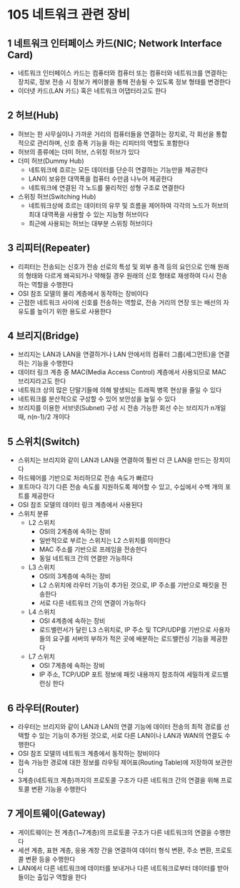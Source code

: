 # 105 네트워크 관련 장비

## 1 네트워크 인터페이스 카드(NIC; Network Interface Card)

- 네트워크 인터페이스 카드는 컴퓨터와 컴퓨터 또는 컴퓨터와 네트워크를 연결하는 장치로, 정보 전송 시 정보가 케이블을 통해 전송될 수 있도록 정보 형태를 변경한다
- 이더넷 카드(LAN 카드) 혹은 네트워크 어댑터라고도 한다



## 2 허브(Hub)

- 허브는 한 사무실이나 가까운 거리의 컴퓨터들을 연결하는 장치로, 각 회선을 통합적으로 관리하며, 신호 증폭 기능을 하는 리피터의 역할도 포함한다
- 허브의 종류에는 더미 허브, 스위칭 허브가 있다
- 더미 허브(Dummy Hub)
  - 네트워크에 흐르는 모든 데이터를 단순히 연결하는 기능만을 제공한다
  - LAN이 보유한 대역폭을 컴퓨터 수만큼 나누어 제공한다
  - 네트워크에 연결된 각 노드를 물리적인 성형 구조로 연결한다
- 스위칭 허브(Switching Hub)
  - 네트워크상에 흐르는 데이터의 유무 및 흐름을 제어하여 각각의 노드가 허브의 최대 대역폭을 사용할 수 있는 지능형 허브이다
  - 최근에 사용되는 허브는 대부분 스위칭 허브이다



## 3 리피터(Repeater)

- 리피터는 전송되는 신호가 전송 선로의 특성 및 외부 충격 등의 요인으로 인해 원래의 형태와 다르게 왜곡되거나 약해질 경우 원래의 신호 형태로 재생하여 다시 전송하는 역할을 수행한다
- OSI 참조 모델의 물리 계층에서 동작하는 장비이다
- 근접한 네트워크 사이에 신호를 전송하는 역할로, 전송 거리의 연장  또는 배선의 자유도를 높이기 위한 용도로 사용한다



## 4 브리지(Bridge)

- 브리지는 LAN과 LAN을 연결하거나 LAN 안에서의 컴퓨터 그룹(세그먼트)을 연결하는 기능을 수행한다
- 데이터 링크 계층 중 MAC(Media Access Control) 계층에서 사용되므로 MAC 브리지라고도 한다
- 네트워크 상의 많은 단말기들에 의해 발생되는 트래픽 병목 현상을 줄일 수 있다
- 네트워크를 분산적으로 구성할 수 있어 보안성을 높일 수 있다
- 브리지를 이용한 서브넷(Subnet) 구성 시 전송 가능한 회선 수는 브리지가 n개일 때, n(n-1)/2 개이다



## 5 스위치(Switch)

- 스위치는 브리지와 같이 LAN과 LAN을 연결하여 훨씬 더 큰 LAN을 만드는 장치이다
- 하드웨어를 기반으로 처리하므로 전송 속도가 빠르다
- 포트마다 각기 다른 전송 속도를 지원하도록 제어할 수 있고, 수십에서 수백 개의 포트를 제공한다
- OSI 참조 모델의 데이터 링크 계층에서 사용된다
- 스위치 분류
  - L2 스위치
    - OSI의 2계층에 속하는 장비
    - 일반적으로 부르는 스위치는 L2 스위치를 의미한다
    - MAC 주소를 기반으로 프레임을 전송한다
    - 동일 네트워크 간의 연결만 가능하다
  - L3 스위치
    - OSI의 3계층에 속하는 장비
    - L2 스위치에 라우터 기능이 추가된 것으로, IP 주소를 기반으로 패킷을 전송한다
    - 서로 다른 네트워크 간의 연결이 가능하다
  - L4 스위치
    - OSI 4계층에 속하는 장비
    - 로드밸런서가 달린 L3 스위치로, IP 주소 및 TCP/UDP를 기반으로 사용자들의 요구를 서버의 부하가 적은 곳에 배분하는 로드밸런싱 기능을 제공한다
  - L7 스위치
    - OSI 7계층에 속하는 장비
    - IP 주소, TCP/UDP 포트 정보에 패킷 내용까지 참조하여 세밀하게 로드밸런싱 한다



## 6 라우터(Router)

- 라우터는 브리지와 같이 LAN과 LAN의 연결 기능에 데이터 전송의 최적 경로를 선택할 수 있는 기능이 추가된 것으로, 서로 다른 LAN이나 LAN과 WAN의 연결도 수행한다
- OSI 참조 모델의 네트워크 계층에서 동작하는 장비이다
- 접속 가능한 경로에 대한 정보를 라우팅 제어표(Routing Table)에 저장하여 보관한다
- 3계층(네트워크 계층)까지의 프로토콜 구조가 다른 네트워크 간의 연결을 위해 프로토콜 변환 기능을 수행한다



## 7 게이트웨이(Gateway)

- 게이트웨이는 전 계층(1~7계층)의 프로토콜 구조가 다른 네트워크의 연결을 수행한다
- 세션 계층, 표현 계층, 응용 계창 간을 연결하여 데이터 형식 변환, 주소 변환, 프로토콜 변환 등을 수행한다
- LAN에서 다른 네트워크에 데이터를 보내거나 다른 네트워크로부터 데이터를 받아들이는 출입구 역할을 한다
